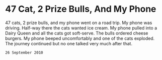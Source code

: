 # 47 Cat, 2 Prize Bulls, And My Phone

47 cats, 2 prize bulls, and my phone went on a road trip.  My phone was driving.  Half-way there the cats wanted ice cream.  My phone pulled into a Dairy Queen and all the cats got soft-serve.  The bulls ordered cheese burgers.  My phone beeped uncomfortably and one of the cats exploded.  The journey continued but no one talked very much after that.

`26 September 2010`

